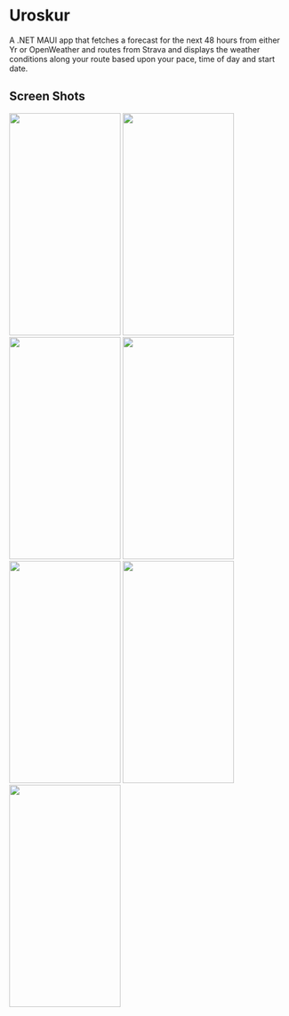 # Uroskur
A .NET MAUI app that fetches a forecast for the next 48 hours from either Yr or OpenWeather and routes from Strava and displays the weather conditions along your route based upon your pace, time of day and start date.

## Screen Shots
<img src="https://i.ibb.co/HB6y0vN/Routes.jpg" width="200" height="400" />
<img src="https://i.ibb.co/1mpBSn7/Route.jpg" width="200" height="400" />
<img src="https://i.ibb.co/hm7gqRd/Forecast3.jpg" width="200" height="400" />
<img src="https://i.ibb.co/1ndNvmS/Forecast2.jpg" width="200" height="400" />
<img src="https://i.ibb.co/6XcSX9d/forecast.jpg" width="200" height="400" />
<img src="https://i.ibb.co/nsYfgSh/Settings2.png" width="200" height="400" />
<img src="https://i.ibb.co/BjwSKmc/About.png" width="200" height="400" />
